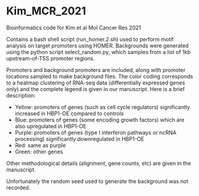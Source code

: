# Kim_MCR_2021
Bioinformatics code for Kim et al Mol Cancer Res 2021

Contains a bash shell script (run_homer.2.sh) used to perform motif analysis on target promoters using HOMER. Backgrounds were generated using the python script select_random.py, which samples from a list of 1kb upstream-of-TSS promoter regions.

Promoters and background promoters are included, along with promoter locations sampled to make background files. The color coding corresponds to a heatmap clustering of RNA-seq data (differentially expressed genes only) and the complete legend is given in our manuscript. Here is a brief description:

* Yellow: promoters of genes (such as cell cycle regulators) significantly increased in HBP1-OE compared to controls
* Blue: promoters of genes (some encoding growth factors) which are also upregulated in HBP1-OE
* Purple: promoters of genes (type I interferon pathways or ncRNA processing) significantly  downregulated  in HBP1-OE
* Red: same as purple
* Green: other genes

Other methodological details (alignment, gene counts, etc) are given in the manuscript.

Unfortunately the random seed used to generate the background was not recorded.
